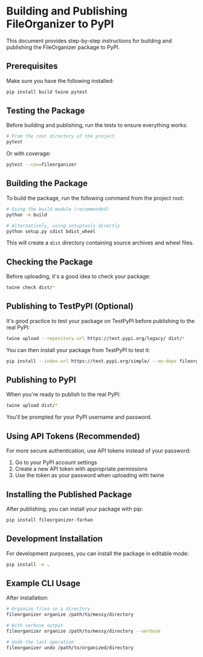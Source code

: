 # Building and Publishing FileOrganizer to PyPI

This document provides step-by-step instructions for building and publishing the FileOrganizer package to PyPI.

## Prerequisites

Make sure you have the following installed:

```bash
pip install build twine pytest
```

## Testing the Package

Before building and publishing, run the tests to ensure everything works:

```bash
# From the root directory of the project
pytest
```

Or with coverage:

```bash
pytest --cov=fileorganizer
```

## Building the Package

To build the package, run the following command from the project root:

```bash
# Using the build module (recommended)
python -m build

# Alternatively, using setuptools directly
python setup.py sdist bdist_wheel
```

This will create a `dist` directory containing source archives and wheel files.

## Checking the Package

Before uploading, it's a good idea to check your package:

```bash
twine check dist/*
```

## Publishing to TestPyPI (Optional)

It's good practice to test your package on TestPyPI before publishing to the real PyPI:

```bash
twine upload --repository-url https://test.pypi.org/legacy/ dist/*
```

You can then install your package from TestPyPI to test it:

```bash
pip install --index-url https://test.pypi.org/simple/ --no-deps fileorganizer
```

## Publishing to PyPI

When you're ready to publish to the real PyPI:

```bash
twine upload dist/*
```

You'll be prompted for your PyPI username and password.

## Using API Tokens (Recommended)

For more secure authentication, use API tokens instead of your password:

1. Go to your PyPI account settings
2. Create a new API token with appropriate permissions
3. Use the token as your password when uploading with twine

## Installing the Published Package

After publishing, you can install your package with pip:

```bash
pip install fileorganizer-farhan
```

## Development Installation

For development purposes, you can install the package in editable mode:

```bash
pip install -e .
```

## Example CLI Usage

After installation:

```bash
# Organize files in a directory
fileorganizer organize /path/to/messy/directory

# With verbose output
fileorganizer organize /path/to/messy/directory --verbose

# Undo the last operation
fileorganizer undo /path/to/organized/directory
```